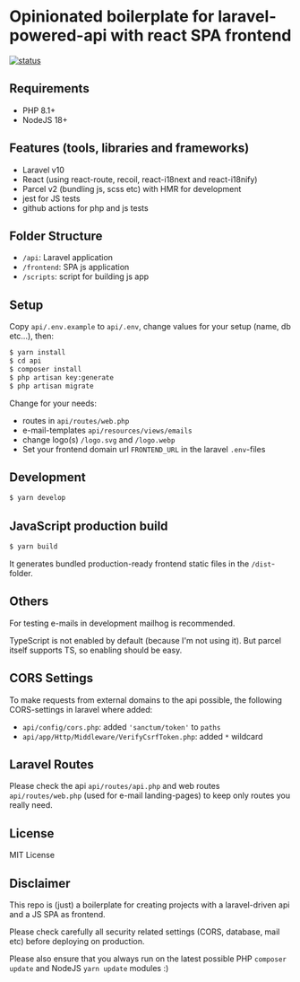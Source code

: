 # Opinionated boilerplate for laravel-powered-api with react SPA frontend

[![status](https://github.com/pstaender/laravel-api-react-frontend-boilerplate/actions/workflows/specs.yml/badge.svg)](https://github.com/pstaender/laravel-api-react-frontend-boilerplate/actions)

## Requirements

  * PHP 8.1+
  * NodeJS 18+

## Features (tools, libraries and frameworks)

  * Laravel v10
  * React (using react-route, recoil, react-i18next and react-i18nify)
  * Parcel v2 (bundling js, scss etc) with HMR for development
  * jest for JS tests
  * github actions for php and js tests

## Folder Structure

  * `/api`: Laravel application
  * `/frontend`: SPA js application
  * `/scripts`: script for building js app

## Setup

Copy `api/.env.example` to `api/.env`, change values for your setup (name, db etc…), then:

```sh
$ yarn install
$ cd api
$ composer install
$ php artisan key:generate
$ php artisan migrate
```

Change for your needs:

  * routes in `api/routes/web.php`
  * e-mail-templates `api/resources/views/emails`
  * change logo(s) `/logo.svg` and `/logo.webp`
  * Set your frontend domain url `FRONTEND_URL` in the laravel `.env`-files

## Development

```sh
$ yarn develop
```

## JavaScript production build

```sh
$ yarn build
```

It generates bundled production-ready frontend static files in the `/dist`-folder.

## Others

For testing e-mails in development mailhog is recommended.

TypeScript is not enabled by default (because I'm not using it). But parcel itself supports TS, so enabling should be easy.

## CORS Settings

To make requests from external domains to the api possible, the following CORS-settings in laravel where added:

  * `api/config/cors.php`: added `'sanctum/token'` to `paths`
  * `api/app/Http/Middleware/VerifyCsrfToken.php`: added `*` wildcard

## Laravel Routes

Please check the api `api/routes/api.php` and web routes `api/routes/web.php` (used for e-mail landing-pages) to keep only routes you really need.

## License

MIT License

## Disclaimer

This repo is (just) a boilerplate for creating projects with a laravel-driven api and a JS SPA as frontend.

Please check carefully all security related settings (CORS, database, mail etc) before deploying on production.

Please also ensure that you always run on the latest possible PHP `composer update` and NodeJS `yarn update` modules :) 


